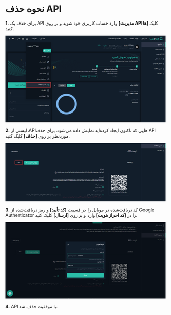 # نحوه حذف API
**1.** برای حذف یک API وارد حساب کاربری خود شوید و بر روی **[مدیریت APIها]** کلیک کنید.

![مدیریت APIها](./Images/API-management.png)

**2.** لیستی از APIهایی که تاکنون ایجاد کرده‌اید نمایش داده می‌شود. برای حذف API موردنظر بر روی **[حذف]** کلیک کنید.

![حذف API](./Images/delete-API.png)

**3.** کد دریافت‌شده در موبایل را در قسمت **[کد تأیید]** و رمز دریافت‌شده از Google Authenticator را در **[کد احراز هویت]** وارد و بر روی  **[ارسال]** کلیک کنید.

![تأیید امنیتی حذف API](./Images/security-verification-for-delete-API.png)

**4.** API با موفقیت حذف شد.


